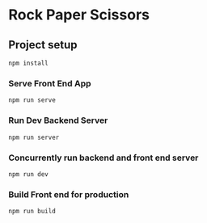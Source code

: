 # Rock Paper Scissors

## Project setup
```
npm install
```
### Serve Front End App
```
npm run serve
```
### Run Dev Backend Server
```
npm run server
```
### Concurrently run backend and front end server
```
npm run dev
```
### Build Front end for production
```
npm run build
```
